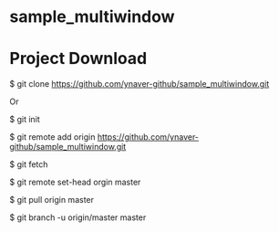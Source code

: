 # sample_multiwindow

# Project Download
$ git clone https://github.com/ynaver-github/sample_multiwindow.git


Or

$ git init

$ git remote add origin https://github.com/ynaver-github/sample_multiwindow.git

$ git fetch

$ git remote set-head orgin master

$ git pull origin master

$ git branch -u origin/master master

